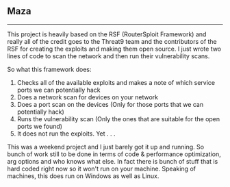 ## Maza

---

This project is heavily based on the RSF (RouterSploit Framework) and really all 
of the credit goes to the Threat9 team and the contributors of the RSF for creating the 
exploits and making them open source. I just wrote two lines of code to scan the network 
and then run their vulnerability scans.

So what this framework does:
1. Checks all of the available exploits and makes a note of which service ports we can potentially hack
2. Does a network scan for devices on your network
3. Does a port scan on the devices (Only for those ports that we can potentially hack)
4. Runs the vulnerability scan (Only the ones that are suitable for the open ports we found)
5. It does not run the exploits. Yet . . .

This was a weekend project and I just barely got it up and running. 
So bunch of work still to be done in terms of code & performance optimization, arg options and 
who knows what else. In fact there is bunch of stuff that is hard coded right now so it won't 
run on your machine. Speaking of machines, this does run on Windows as well as Linux.